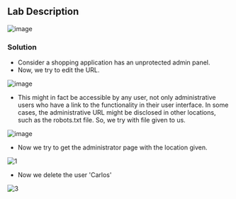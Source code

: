 ## Lab Description

![image](https://github.com/rahulr98/Portswigger_LABs/assets/116432525/cb68d39b-608c-47f2-a8fd-ef3b3a0c9af3)

### Solution

  - Consider a shopping application has an unprotected admin panel.
  - Now, we try to edit the URL.

![image](https://github.com/rahulr98/Portswigger_LABs/assets/116432525/a420e2ea-95a8-4d6e-b609-d30591a5e2fd)

  - This might in fact be accessible by any user, not only administrative users who have a link to the functionality in their user interface. In some cases, the administrative URL might be disclosed in other locations, such as the robots.txt file. So, we try with file given to us.

![image](https://github.com/rahulr98/Portswigger_LABs/assets/116432525/ca34390b-16f6-463b-94e3-d2f58420f52b)

  - Now we try to get the administrator page with the location given.

![1](https://github.com/rahulr98/Portswigger_LABs/assets/116432525/a4309b4a-f87a-432d-8e47-da8141d1260c)

  - Now we delete the user 'Carlos'

![3](https://github.com/rahulr98/Portswigger_LABs/assets/116432525/f704c6a5-198c-4dc9-ad1d-805bf596f6ce)
